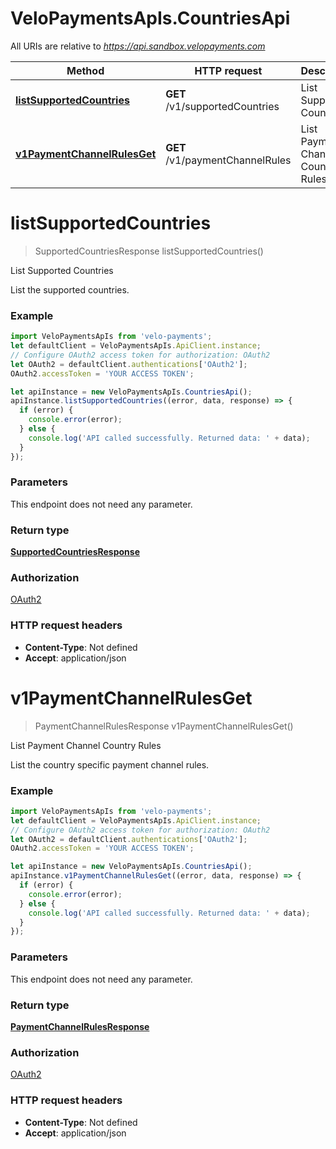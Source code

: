 # VeloPaymentsApIs.CountriesApi

All URIs are relative to *https://api.sandbox.velopayments.com*

Method | HTTP request | Description
------------- | ------------- | -------------
[**listSupportedCountries**](CountriesApi.md#listSupportedCountries) | **GET** /v1/supportedCountries | List Supported Countries
[**v1PaymentChannelRulesGet**](CountriesApi.md#v1PaymentChannelRulesGet) | **GET** /v1/paymentChannelRules | List Payment Channel Country Rules


<a name="listSupportedCountries"></a>
# **listSupportedCountries**
> SupportedCountriesResponse listSupportedCountries()

List Supported Countries

List the supported countries.

### Example
```javascript
import VeloPaymentsApIs from 'velo-payments';
let defaultClient = VeloPaymentsApIs.ApiClient.instance;
// Configure OAuth2 access token for authorization: OAuth2
let OAuth2 = defaultClient.authentications['OAuth2'];
OAuth2.accessToken = 'YOUR ACCESS TOKEN';

let apiInstance = new VeloPaymentsApIs.CountriesApi();
apiInstance.listSupportedCountries((error, data, response) => {
  if (error) {
    console.error(error);
  } else {
    console.log('API called successfully. Returned data: ' + data);
  }
});
```

### Parameters
This endpoint does not need any parameter.

### Return type

[**SupportedCountriesResponse**](SupportedCountriesResponse.md)

### Authorization

[OAuth2](../README.md#OAuth2)

### HTTP request headers

 - **Content-Type**: Not defined
 - **Accept**: application/json

<a name="v1PaymentChannelRulesGet"></a>
# **v1PaymentChannelRulesGet**
> PaymentChannelRulesResponse v1PaymentChannelRulesGet()

List Payment Channel Country Rules

List the country specific payment channel rules.

### Example
```javascript
import VeloPaymentsApIs from 'velo-payments';
let defaultClient = VeloPaymentsApIs.ApiClient.instance;
// Configure OAuth2 access token for authorization: OAuth2
let OAuth2 = defaultClient.authentications['OAuth2'];
OAuth2.accessToken = 'YOUR ACCESS TOKEN';

let apiInstance = new VeloPaymentsApIs.CountriesApi();
apiInstance.v1PaymentChannelRulesGet((error, data, response) => {
  if (error) {
    console.error(error);
  } else {
    console.log('API called successfully. Returned data: ' + data);
  }
});
```

### Parameters
This endpoint does not need any parameter.

### Return type

[**PaymentChannelRulesResponse**](PaymentChannelRulesResponse.md)

### Authorization

[OAuth2](../README.md#OAuth2)

### HTTP request headers

 - **Content-Type**: Not defined
 - **Accept**: application/json

